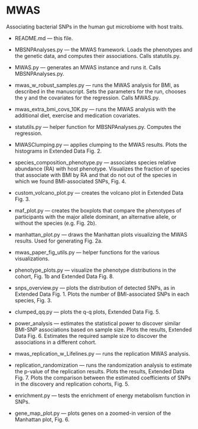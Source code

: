 # MWAS
Associating bacterial SNPs in the human gut microbiome with host traits.

* README.md — this file.

* MBSNPAnalyses.py — the MWAS framework. Loads the phenotypes and the genetic data, and computes their associations. Calls statutils.py. 

* MWAS.py — generates an MWAS instance and runs it. Calls MBSNPAnalyses.py.

* mwas_w_robust_samples.py — runs the MWAS analysis for BMI, as described in the manuscript. Sets the parameters for the run, chooses the y and the covariates for the regression. Calls MWAS.py.

* mwas_extra_bmi_covs_10K.py — runs the MWAS analysis with the additional diet, exercise and medication covariates.

* statutils.py — helper function for MBSNPAnalyses.py. Computes the regression.

* MWASClumping.py — applies clumping to the MWAS results. Plots the histograms in Extended Data Fig. 2.

* species_composition_phenotype.py — associates species relative abundance (RA) with host phenotype. Visualizes the fraction of species that associate with BMI by RA and that do not out of the species in which we found BMI-associated SNPs, Fig. 4.

* custom_volcano_plot.py — creates the volcano plot in Extended Data Fig. 3.

* maf_plot.py — creates the boxplots that compare the phenotypes of participants with the major allele dominant, an alternative allele, or without the species (e.g. Fig. 2b).

* manhattan_plot.py — draws the Manhattan plots visualizing the MWAS results. Used for generating Fig. 2a.

* mwas_paper_fig_utils.py — helper functions for the various visualizations.

* phenotype_plots.py — visualize the phenotype distributions in the cohort, Fig. 1b and Extended Data Fig. 8.

* snps_overview.py — plots the distribution of detected SNPs, as in Extended Data Fig. 1. Plots the number of BMI-associated SNPs in each species, Fig. 3.

* clumped_qq.py — plots the q-q plots, Extended Data Fig. 5. 

* power_analysis — estimates the statistical power to discover similar BMI-SNP associations based on sample size. Plots the results, Extended Data Fig. 6. Estimates the required sample size to discover the associations in a different cohort. 

* mwas_replication_w_Lifelines.py — runs the replication MWAS analysis.

* replication_randomization — runs the randomization analysis to estimate the p-value of the replication results. Plots the results, Extended Data Fig. 7. Plots the comparison between the estimated coefficients of SNPs in the discovery and replication cohorts, Fig. 5.

* enrichment.py — tests the enrichment of energy metabolism function in SNPs.

* gene_map_plot.py — plots genes on a zoomed-in version of the Manhattan plot, Fig. 6.
